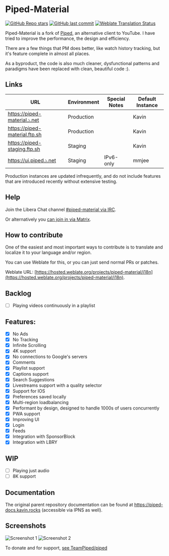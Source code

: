 # Piped-Material

[![GitHub Repo stars](https://img.shields.io/github/stars/mmjee/Piped-redesign?style=social)](https://github.com/mmjee/Piped-redesign/stargazers)
[![GitHub last commit](https://img.shields.io/github/last-commit/mmjee/Piped-redesign)](https://github.com/mmjee/Piped-redesign/commits)
[![Weblate Translation Status](https://hosted.weblate.org/widgets/piped-material/-/i18n/svg-badge.svg)](https://hosted.weblate.org/projects/piped-material/i18n/#information)

Piped-Material is a fork of [Piped](https://github.com/TeamPiped/piped), an alternative client to YouTube. I have tried to improve the performance, the design and efficiency.

There are a few things that PM does better, like watch history tracking, but it's feature complete in almost all places.

As a byproduct, the code is also much cleaner, dysfunctional patterns and paradigms have been replaced with clean, beautiful code :).

## Links

| URL                           | Environment | Special Notes | Default Instance |
|-------------------------------|-------------|---------------|------------------|
| https://piped-material.১.net  | Production  |               | Kavin            |
| https://piped-material.ftp.sh | Production  |               | Kavin            |
| https://piped-staging.ftp.sh  | Staging     |               | Kavin            |
| https://ui.piped.১.net        | Staging     | IPv6-only     | mmjee            |

Production instances are updated infrequently, and do not include features that are introduced recently without extensive testing.

## Help

Join the Libera Chat channel [#piped-material via IRC](ircs://irc.libera.chat:6697/#piped-material).

Or alternatively you [can join in via Matrix](https://matrix.to/#/#piped-material:libera.chat).

## How to contribute

One of the easiest and most important ways to contribute is to translate and localize it to your language and/or region.

You can use Weblate for this, or you can just send normal PRs or patches.

Weblate URL: [https://hosted.weblate.org/projects/piped-material/i18n](https://hosted.weblate.org/projects/piped-material/i18n).

## Backlog

- [ ] Playing videos continuously in a playlist

## Features:

- [x] No Ads
- [x] No Tracking
- [x] Infinite Scrolling
- [x] 4K support
- [x] No connections to Google's servers
- [x] Comments
- [x] Playlist support
- [x] Captions support
- [x] Search Suggestions
- [x] Livestreams support with a quality selector
- [x] Support for IOS
- [x] Preferences saved locally
- [x] Multi-region loadbalancing
- [x] Performant by design, designed to handle 1000s of users concurrently
- [x] PWA support
- [x] Improving UI
- [x] Login
- [x] Feeds
- [x] Integration with SponsorBlock
- [x] Integration with LBRY

## WIP

- [ ] Playing just audio
- [ ] 8K support

## Documentation

The original parent repository documentation can be found at https://piped-docs.kavin.rocks (accessible via IPNS as well).

## Screenshots

![Screenshot 1](https://cf-ipfs.com/ipfs/QmPKNVeLWLLkpbqYoRADrWH2zeGxpPp5zcBVB4TgFaCLSY?filename=index.png)
![Screenshot 2](https://cf-ipfs.com/ipfs/QmXSEJ2dUXGBqx6d6dsKYmx9QUcgycvh5MmuExTxZYmoEA?filename=rick.png)

To donate and for support, [see TeamPiped/piped](https://github.com/TeamPiped/piped)
